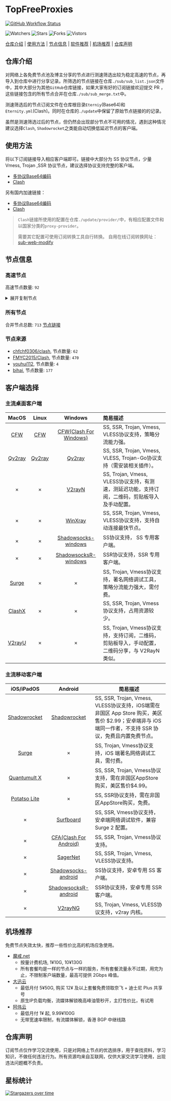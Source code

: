 # TopFreeProxies
[![GitHub Workflow Status](https://img.shields.io/github/workflow/status/alanbobs999/topfreeproxies/sub_merge?label=sub_merge)](https://github.com/alanbobs999/TopFreeProxies/actions/workflows/sub_merge.yml) 

![Watchers](https://img.shields.io/github/watchers/alanbobs999/topfreeproxies) ![Stars](https://img.shields.io/github/stars/alanbobs999/topfreeproxies) ![Forks](https://img.shields.io/github/forks/alanbobs999/topfreeproxies) ![Vistors](https://visitor-badge.laobi.icu/badge?page_id=alanbobs999.topfreeproxies)

[仓库介绍](https://github.com/alanbobs999/TopFreeProxies#仓库介绍) | [使用方法](https://github.com/alanbobs999/TopFreeProxies#使用方法) | [节点信息](https://github.com/alanbobs999/TopFreeProxies#节点信息) | [软件推荐](https://github.com/alanbobs999/TopFreeProxies#客户端选择) | [机场推荐](https://github.com/alanbobs999/TopFreeProxies#机场推荐) | [仓库声明](https://github.com/alanbobs999/TopFreeProxies#仓库声明)

## 仓库介绍
对网络上各免费节点池及博主分享的节点进行测速筛选出较为稳定高速的节点，再导入到仓库中进行分享记录。所筛选的节点链接在仓库`./sub/sub_list.json`文件中，其中大部分为其他`GitHub`仓库链接，如果大家有好的订阅链接欢迎提交 PR ，这些链接包含的所有节点合并在仓库`./sub/sub_merge.txt`中。

测速筛选后的节点订阅文件在仓库根目录`Eterniy`(Base64)和`Eternity.yml`(Clash)。同时在仓库的`./update`中保留了原始节点链接的的记录。

虽然是测速筛选过后的节点，但仍然会出现部分节点不可用的情况，遇到这种情况建议选择`Clash`, `Shadowrocket`之类能自动切换低延迟节点的客户端。

## 使用方法
将以下订阅链接导入相应客户端即可。链接中大部分为 SS 协议节点，少量 Vmess, Trojan ,SSR 协议节点，建议选择协议支持完整的客户端。

- [多协议Base64编码](https://raw.githubusercontent.com/alanbobs999/TopFreeProxies/master/Eternity)
- [Clash](https://raw.githubusercontent.com/alanbobs999/TopFreeProxies/master/Eternity.yml)

另有国内加速链接：

- [多协议Base64编码](https://raw.fastgit.org/alanbobs999/TopFreeProxies/master/Eternity)
- [Clash](https://raw.fastgit.org/alanbobs999/TopFreeProxies/master/Eternity.yml)

>`Clash`链接所使用的配置在仓库`./update/provider/`中，有相应配置文件和以国家分类的`proxy-provider`。
>
>需要其它配置可使用订阅转换工具自行转换。
>自用在线订阅转换网址：[sub-web-modify](https://sub.v1.mk/)

## 节点信息
### 高速节点
高速节点数量: `92`
<details>
  <summary>展开复制节点</summary>

    vmess://ew0KICAidiI6ICIyIiwNCiAgInBzIjogIkVYVE0zVS3pppnmuK8tbmYtaXBsYyIsDQogICJhZGQiOiAiMTIwLjIzMy4xMC41NSIsDQogICJwb3J0IjogIjQwMzA5IiwNCiAgImlkIjogImU0Y2JhODcwLWU1NDUtM2UxNy1iZDAzLWYzY2U1ZTNlMjkyZSIsDQogICJhaWQiOiAiMCIsDQogICJzY3kiOiAiYXV0byIsDQogICJuZXQiOiAid3MiLA0KICAidHlwZSI6ICJub25lIiwNCiAgImhvc3QiOiAidC5tZS92cG5oYXQiLA0KICAicGF0aCI6ICIvano2NjY2NjYiLA0KICAidGxzIjogIiIsDQogICJzbmkiOiAiIg0KfQ==
    trojan://sharecentrepro@gy.sharecentrepro.tk:34148?allowInsecure=1#CN_44
    trojan://sharecentrepro@gy.sharecentrepro.tk:17775?allowInsecure=1#CN_45
    vmess://ew0KICAidiI6ICIyIiwNCiAgInBzIjogIuWPsOa5vijmrKLov47orqLpmIVZb3V0dWJl56C06Kej6LWE5rqQ5ZCbKSIsDQogICJhZGQiOiAiMzMwdHcuZmFuczgueHl6IiwNCiAgInBvcnQiOiAiNDQzIiwNCiAgImlkIjogIjVjNzBkYTVkLWU2NDEtM2JmOC1iN2RjLTViYWJkODQzZmYzYyIsDQogICJhaWQiOiAiMiIsDQogICJzY3kiOiAiYXV0byIsDQogICJuZXQiOiAid3MiLA0KICAidHlwZSI6ICJub25lIiwNCiAgImhvc3QiOiAiMzMwdHcuZmFuczgueHl6IiwNCiAgInBhdGgiOiAiL3JheSIsDQogICJ0bHMiOiAidGxzIiwNCiAgInNuaSI6ICIiDQp9
    vmess://ew0KICAidiI6ICIyIiwNCiAgInBzIjogIlYxLSMyMDJfSVBMQy3mt7HlnLMt5Y+w5rm+X05GX3g0XzBfVjJyYXlfMjUzIiwNCiAgImFkZCI6ICJqdXppLWlwbGMwMDEuZGRucy1vaW5rLnh5eiIsDQogICJwb3J0IjogIjQwMjAyIiwNCiAgImlkIjogImU0Y2JhODcwLWU1NDUtM2UxNy1iZDAzLWYzY2U1ZTNlMjkyZSIsDQogICJhaWQiOiAiMCIsDQogICJzY3kiOiAiYXV0byIsDQogICJuZXQiOiAid3MiLA0KICAidHlwZSI6ICJub25lIiwNCiAgImhvc3QiOiAianV6aS1pcGxjMDAxLmRkbnMtb2luay54eXoiLA0KICAicGF0aCI6ICIvano2NjY2NjYiLA0KICAidGxzIjogIiIsDQogICJzbmkiOiAiIg0KfQ==
    vmess://ew0KICAidiI6ICIyIiwNCiAgInBzIjogIlYxLSMzMTBfSVBMQy3mt7HlnLMt6aaZ5rivQkdQX05GX3g0XzBfVjJyYXlfMjU5IiwNCiAgImFkZCI6ICJqdXppLWlwbGMwMDEuZGRucy1vaW5rLnh5eiIsDQogICJwb3J0IjogIjQwMzEwIiwNCiAgImlkIjogImU0Y2JhODcwLWU1NDUtM2UxNy1iZDAzLWYzY2U1ZTNlMjkyZSIsDQogICJhaWQiOiAiMCIsDQogICJzY3kiOiAiYXV0byIsDQogICJuZXQiOiAid3MiLA0KICAidHlwZSI6ICJub25lIiwNCiAgImhvc3QiOiAianV6aS1pcGxjMDAxLmRkbnMtb2luay54eXoiLA0KICAicGF0aCI6ICIvano2NjY2NjYiLA0KICAidGxzIjogIiIsDQogICJzbmkiOiAiIg0KfQ==
    vmess://ew0KICAidiI6ICIyIiwNCiAgInBzIjogIkVYVE0zVS1TRy1uZi1pcGxjIiwNCiAgImFkZCI6ICIxMjAuMjMzLjEwLjU1IiwNCiAgInBvcnQiOiAiNDAxNzUiLA0KICAiaWQiOiAiZTRjYmE4NzAtZTU0NS0zZTE3LWJkMDMtZjNjZTVlM2UyOTJlIiwNCiAgImFpZCI6ICIwIiwNCiAgInNjeSI6ICJhdXRvIiwNCiAgIm5ldCI6ICJ3cyIsDQogICJ0eXBlIjogIm5vbmUiLA0KICAiaG9zdCI6ICJ0Lm1lL3ZwbmhhdCIsDQogICJwYXRoIjogIi9qejY2NjY2NiIsDQogICJ0bHMiOiAiIiwNCiAgInNuaSI6ICIiDQp9
    vmess://ew0KICAidiI6ICIyIiwNCiAgInBzIjogInZwbmhhdC3ml6XmnKwtbmYiLA0KICAiYWRkIjogIjExMi42NC45OC4yMjAiLA0KICAicG9ydCI6ICI0MDAzOSIsDQogICJpZCI6ICJlNGNiYTg3MC1lNTQ1LTNlMTctYmQwMy1mM2NlNWUzZTI5MmUiLA0KICAiYWlkIjogIjAiLA0KICAic2N5IjogImF1dG8iLA0KICAibmV0IjogIndzIiwNCiAgInR5cGUiOiAibm9uZSIsDQogICJob3N0IjogInQubWUvdnBuaGF0IiwNCiAgInBhdGgiOiAiL2p6NjY2NjY2IiwNCiAgInRscyI6ICIiLA0KICAic25pIjogIiINCn0=
    trojan://3r90JDGBYA@185.148.14.58:53514?allowInsecure=1#IR_615+%7c49.42Mb
    ss://YWVzLTI1Ni1nY206cEtFVzhKUEJ5VFZUTHRN@149.202.82.172:443#_%e6%b3%95%e5%9b%bd_YouTubeVV%e7%a7%91%e6%8a%80_46
    vmess://ew0KICAidiI6ICIyIiwNCiAgInBzIjogIkVYVE0zVS3pppnmuK8tbmYtaXBsYyIsDQogICJhZGQiOiAiMTIwLjIzMy4xMC41NSIsDQogICJwb3J0IjogIjQwMTIzIiwNCiAgImlkIjogImU0Y2JhODcwLWU1NDUtM2UxNy1iZDAzLWYzY2U1ZTNlMjkyZSIsDQogICJhaWQiOiAiMCIsDQogICJzY3kiOiAiYXV0byIsDQogICJuZXQiOiAid3MiLA0KICAidHlwZSI6ICJub25lIiwNCiAgImhvc3QiOiAidC5tZS92cG5oYXQiLA0KICAicGF0aCI6ICIvano2NjY2NjYiLA0KICAidGxzIjogIiIsDQogICJzbmkiOiAiIg0KfQ==
    ss://YWVzLTI1Ni1nY206ZmFCQW9ENTRrODdVSkc3@169.197.142.4:2375#_US_%e7%be%8e%e5%9b%bd
    ss://YWVzLTI1Ni1nY206a0RXdlhZWm9UQmNHa0M0@169.197.142.216:8881#_US_%e7%be%8e%e5%9b%bd
    vmess://ew0KICAidiI6ICIyIiwNCiAgInBzIjogIlYzLSMzMjJf5bm/5LicLeWPsOa5vl9ORl94Ml8wX1YycmF5XzI2OCIsDQogICJhZGQiOiAianV6aXhqcC0wMDEuZGRucy1vaW5rLnh5eiIsDQogICJwb3J0IjogIjQwMzIyIiwNCiAgImlkIjogImU0Y2JhODcwLWU1NDUtM2UxNy1iZDAzLWYzY2U1ZTNlMjkyZSIsDQogICJhaWQiOiAiMCIsDQogICJzY3kiOiAiYXV0byIsDQogICJuZXQiOiAid3MiLA0KICAidHlwZSI6ICJub25lIiwNCiAgImhvc3QiOiAianV6aXhqcC0wMDEuZGRucy1vaW5rLnh5eiIsDQogICJwYXRoIjogIi9qejY2NjY2NiIsDQogICJ0bHMiOiAiIiwNCiAgInNuaSI6ICIiDQp9
    ss://YWVzLTI1Ni1nY206UENubkg2U1FTbmZvUzI3@38.75.136.139:8090#_US_%e7%be%8e%e5%9b%bd
    ss://YWVzLTI1Ni1nY206UmV4bkJnVTdFVjVBRHhH@169.197.142.216:7002#_US_%e7%be%8e%e5%9b%bd
    ss://YWVzLTI1Ni1nY206S2l4THZLendqZWtHMDBybQ@169.197.142.216:8000#_US_%e7%be%8e%e5%9b%bd
    ss://YWVzLTI1Ni1nY206VEV6amZBWXEySWp0dW9T@169.197.142.216:6697#_US_%e7%be%8e%e5%9b%bd
    ss://YWVzLTI1Ni1nY206ZzVNZUQ2RnQzQ1dsSklk@167.88.61.50:5003#_US_%e7%be%8e%e5%9b%bd
    ss://YWVzLTI1Ni1nY206ZmFCQW9ENTRrODdVSkc3@38.75.137.71:2376#_US_%e7%be%8e%e5%9b%bd
    ss://YWVzLTI1Ni1nY206ZmFCQW9ENTRrODdVSkc3@142.202.48.17:2376#_US_%e7%be%8e%e5%9b%bd
    ss://YWVzLTI1Ni1nY206a0RXdlhZWm9UQmNHa0M0@198.57.27.218:8882#_CA_%e5%8a%a0%e6%8b%bf%e5%a4%a7
    ss://YWVzLTI1Ni1nY206VEV6amZBWXEySWp0dW9T@38.75.137.71:6679#_US_%e7%be%8e%e5%9b%bd
    ss://YWVzLTI1Ni1nY206Y2RCSURWNDJEQ3duZklO@134.195.196.199:8119#_CA_%e5%8a%a0%e6%8b%bf%e5%a4%a7
    ss://YWVzLTI1Ni1nY206S2l4THZLendqZWtHMDBybQ@38.75.137.71:8000#_US_%e7%be%8e%e5%9b%bd
    vmess://ew0KICAidiI6ICIyIiwNCiAgInBzIjogIue+juWbvSjmrKLov47orqLpmIVZb3V0dWJl56C06Kej6LWE5rqQ5ZCbKSIsDQogICJhZGQiOiAiNDh1cy5mYW5zOC54eXoiLA0KICAicG9ydCI6ICI0NDMiLA0KICAiaWQiOiAiNWM3MGRhNWQtZTY0MS0zYmY4LWI3ZGMtNWJhYmQ4NDNmZjNjIiwNCiAgImFpZCI6ICIyIiwNCiAgInNjeSI6ICJhdXRvIiwNCiAgIm5ldCI6ICJ3cyIsDQogICJ0eXBlIjogIm5vbmUiLA0KICAiaG9zdCI6ICI0OHVzLmZhbnM4Lnh5eiIsDQogICJwYXRoIjogIi9yYXkiLA0KICAidGxzIjogInRscyIsDQogICJzbmkiOiAiIg0KfQ==
    ss://YWVzLTI1Ni1nY206VEV6amZBWXEySWp0dW9T@169.197.142.216:6679#_US_%e7%be%8e%e5%9b%bd
    vmess://ew0KICAidiI6ICIyIiwNCiAgInBzIjogIlYzLSMzMTlf5bm/5LicLeWPsOa5vl9ORl94Ml8wX1YycmF5XzI2NSIsDQogICJhZGQiOiAianV6aXhqcC0wMDEuZGRucy1vaW5rLnh5eiIsDQogICJwb3J0IjogIjQwMzE5IiwNCiAgImlkIjogImU0Y2JhODcwLWU1NDUtM2UxNy1iZDAzLWYzY2U1ZTNlMjkyZSIsDQogICJhaWQiOiAiMCIsDQogICJzY3kiOiAiYXV0byIsDQogICJuZXQiOiAid3MiLA0KICAidHlwZSI6ICJub25lIiwNCiAgImhvc3QiOiAianV6aXhqcC0wMDEuZGRucy1vaW5rLnh5eiIsDQogICJwYXRoIjogIi9qejY2NjY2NiIsDQogICJ0bHMiOiAiIiwNCiAgInNuaSI6ICIiDQp9
    ss://YWVzLTI1Ni1nY206a0RXdlhZWm9UQmNHa0M0@38.91.100.134:8881#_US_%e7%be%8e%e5%9b%bd
    ss://YWVzLTI1Ni1nY206ZmFCQW9ENTRrODdVSkc3@38.68.134.69:2375#_US_%e7%be%8e%e5%9b%bd
    ss://YWVzLTI1Ni1nY206S2l4THZLendqZWtHMDBybQ@38.75.136.139:8080#_US_%e7%be%8e%e5%9b%bd
    ss://YWVzLTI1Ni1nY206cEtFVzhKUEJ5VFZUTHRN@134.195.198.211:443#github.com%2ffreefq%2b-%2b%e5%8c%97%e7%be%8e%e5%9c%b0%e5%8c%ba%2b%2b16
    ss://YWVzLTI1Ni1nY206ZTRGQ1dyZ3BramkzUVk@142.202.48.17:9102#_US_%e7%be%8e%e5%9b%bd
    ss://YWVzLTI1Ni1nY206cEtFVzhKUEJ5VFZUTHRN@198.57.27.218:443#_CA_%e5%8a%a0%e6%8b%bf%e5%a4%a7
    ss://YWVzLTI1Ni1nY206UENubkg2U1FTbmZvUzI3@198.57.27.218:8091#_CA_%e5%8a%a0%e6%8b%bf%e5%a4%a7
    ss://YWVzLTI1Ni1nY206a0RXdlhZWm9UQmNHa0M0@134.195.196.132:8881#_CA_%e5%8a%a0%e6%8b%bf%e5%a4%a7
    vmess://ew0KICAidiI6ICIyIiwNCiAgInBzIjogIkVYVE0zVS3pppnmuK8tbmYtaXBsYyIsDQogICJhZGQiOiAiMTIwLjIzMy4xMC41NSIsDQogICJwb3J0IjogIjQwMzEwIiwNCiAgImlkIjogImU0Y2JhODcwLWU1NDUtM2UxNy1iZDAzLWYzY2U1ZTNlMjkyZSIsDQogICJhaWQiOiAiMCIsDQogICJzY3kiOiAiYXV0byIsDQogICJuZXQiOiAid3MiLA0KICAidHlwZSI6ICJub25lIiwNCiAgImhvc3QiOiAidC5tZS92cG5oYXQiLA0KICAicGF0aCI6ICIvano2NjY2NjYiLA0KICAidGxzIjogIiIsDQogICJzbmkiOiAiIg0KfQ==
    ss://YWVzLTI1Ni1nY206UmV4bkJnVTdFVjVBRHhH@38.68.134.190:7001#_US_%e7%be%8e%e5%9b%bd
    ss://YWVzLTI1Ni1nY206ZTRGQ1dyZ3BramkzUVk@169.197.143.157:9101#_US_%e7%be%8e%e5%9b%bd
    ss://YWVzLTI1Ni1nY206cEtFVzhKUEJ5VFZUTHRN@167.88.63.11:443#_US_%e7%be%8e%e5%9b%bd
    ss://YWVzLTI1Ni1nY206WTZSOXBBdHZ4eHptR0M@38.75.137.71:5601#_US_%e7%be%8e%e5%9b%bd
    ss://YWVzLTI1Ni1nY206S2l4THZLendqZWtHMDBybQ@38.68.134.190:8080#_US_%e7%be%8e%e5%9b%bd
    ss://YWVzLTI1Ni1nY206ZmFCQW9ENTRrODdVSkc3@38.68.135.19:2375#_US_%e7%be%8e%e5%9b%bd
    ss://YWVzLTI1Ni1nY206UmV4bkJnVTdFVjVBRHhH@198.57.27.218:7001#_CA_%e5%8a%a0%e6%8b%bf%e5%a4%a7
    ss://YWVzLTI1Ni1nY206ZTRGQ1dyZ3BramkzUVk@38.68.134.190:9101#_US_%e7%be%8e%e5%9b%bd
    ss://YWVzLTI1Ni1nY206S2l4THZLendqZWtHMDBybQ@134.195.196.231:8080#_CA_%e5%8a%a0%e6%8b%bf%e5%a4%a7
    ss://YWVzLTI1Ni1nY206ZzVNZUQ2RnQzQ1dsSklk@38.68.134.190:5004#_US_%e7%be%8e%e5%9b%bd
    ss://YWVzLTI1Ni1nY206UENubkg2U1FTbmZvUzI3@169.197.143.157:8090#_US_%e7%be%8e%e5%9b%bd
    ss://YWVzLTI1Ni1nY206WEtGS2wyclVMaklwNzQ@169.197.143.157:8008#_US_%e7%be%8e%e5%9b%bd
    ss://YWVzLTI1Ni1nY206ekROVmVkUkZQUWV4Rzl2@198.57.27.218:6379#_CA_%e5%8a%a0%e6%8b%bf%e5%a4%a7
    ss://YWVzLTI1Ni1jZmI6RkFkVXZNSlVxNXZEZ0tFcQ@213.183.59.218:9006#NL_363
    ss://YWVzLTI1Ni1nY206ZzVNZUQ2RnQzQ1dsSklk@198.57.27.218:5004#_CA_%e5%8a%a0%e6%8b%bf%e5%a4%a7
    ss://YWVzLTI1Ni1nY206Y2RCSURWNDJEQ3duZklO@169.197.143.157:8118#_US_%e7%be%8e%e5%9b%bd
    ss://YWVzLTI1Ni1nY206Y2RCSURWNDJEQ3duZklO@38.68.134.190:8118#_US_%e7%be%8e%e5%9b%bd
    ss://YWVzLTI1Ni1nY206ZmFCQW9ENTRrODdVSkc3@38.68.134.69:2376#_US_%e7%be%8e%e5%9b%bd
    ss://YWVzLTI1Ni1nY206WEtGS2wyclVMaklwNzQ@38.68.134.190:8008#_US_%e7%be%8e%e5%9b%bd
    ss://YWVzLTI1Ni1nY206S2l4THZLendqZWtHMDBybQ@167.88.62.62:8080#_US_%e7%be%8e%e5%9b%bd
    ss://YWVzLTI1Ni1nY206WTZSOXBBdHZ4eHptR0M@169.197.143.157:5001#_US_%e7%be%8e%e5%9b%bd
    vmess://ew0KICAidiI6ICIyIiwNCiAgInBzIjogIlYxLSMzMDdfSVBMQy3mt7HlnLMt6aaZ5rivSEtUX05GX3g0XzBfVjJyYXlfMjU2IiwNCiAgImFkZCI6ICJqdXppLWlwbGMwMDEuZGRucy1vaW5rLnh5eiIsDQogICJwb3J0IjogIjQwMzA3IiwNCiAgImlkIjogImU0Y2JhODcwLWU1NDUtM2UxNy1iZDAzLWYzY2U1ZTNlMjkyZSIsDQogICJhaWQiOiAiMCIsDQogICJzY3kiOiAiYXV0byIsDQogICJuZXQiOiAid3MiLA0KICAidHlwZSI6ICJub25lIiwNCiAgImhvc3QiOiAianV6aS1pcGxjMDAxLmRkbnMtb2luay54eXoiLA0KICAicGF0aCI6ICIvano2NjY2NjYiLA0KICAidGxzIjogIiIsDQogICJzbmkiOiAiIg0KfQ==
    vmess://ew0KICAidiI6ICIyIiwNCiAgInBzIjogIlYxLSMzMDZfSVBMQy3mt7HlnLMt6aaZ5rivSEtUX05GX3g0XzBfVjJyYXlfMjU1IiwNCiAgImFkZCI6ICJqdXppLWlwbGMwMDEuZGRucy1vaW5rLnh5eiIsDQogICJwb3J0IjogIjQwMzA2IiwNCiAgImlkIjogImU0Y2JhODcwLWU1NDUtM2UxNy1iZDAzLWYzY2U1ZTNlMjkyZSIsDQogICJhaWQiOiAiMCIsDQogICJzY3kiOiAiYXV0byIsDQogICJuZXQiOiAid3MiLA0KICAidHlwZSI6ICJub25lIiwNCiAgImhvc3QiOiAianV6aS1pcGxjMDAxLmRkbnMtb2luay54eXoiLA0KICAicGF0aCI6ICIvano2NjY2NjYiLA0KICAidGxzIjogIiIsDQogICJzbmkiOiAiIg0KfQ==
    vmess://ew0KICAidiI6ICIyIiwNCiAgInBzIjogIkVYVE0zVS3lj7Dmub4tbmYtaXBsYyIsDQogICJhZGQiOiAiMTIwLjIzMy4xMC41NSIsDQogICJwb3J0IjogIjQwMjAyIiwNCiAgImlkIjogImU0Y2JhODcwLWU1NDUtM2UxNy1iZDAzLWYzY2U1ZTNlMjkyZSIsDQogICJhaWQiOiAiMCIsDQogICJzY3kiOiAiYXV0byIsDQogICJuZXQiOiAid3MiLA0KICAidHlwZSI6ICJub25lIiwNCiAgImhvc3QiOiAidC5tZS92cG5oYXQiLA0KICAicGF0aCI6ICIvano2NjY2NjYiLA0KICAidGxzIjogIiIsDQogICJzbmkiOiAiIg0KfQ==
    vmess://ew0KICAidiI6ICIyIiwNCiAgInBzIjogIlYxLSMzMDlfSVBMQy3mt7HlnLMt6aaZ5rivQkdQX05GX3g0XzBfVjJyYXlfMjU4IiwNCiAgImFkZCI6ICJqdXppLWlwbGMwMDEuZGRucy1vaW5rLnh5eiIsDQogICJwb3J0IjogIjQwMzA5IiwNCiAgImlkIjogImU0Y2JhODcwLWU1NDUtM2UxNy1iZDAzLWYzY2U1ZTNlMjkyZSIsDQogICJhaWQiOiAiMCIsDQogICJzY3kiOiAiYXV0byIsDQogICJuZXQiOiAid3MiLA0KICAidHlwZSI6ICJub25lIiwNCiAgImhvc3QiOiAianV6aS1pcGxjMDAxLmRkbnMtb2luay54eXoiLA0KICAicGF0aCI6ICIvano2NjY2NjYiLA0KICAidGxzIjogIiIsDQogICJzbmkiOiAiIg0KfQ==
    ss://YWVzLTEyOC1jZmI6UWF6RWRjVGdiMTU5QCQq@14.29.124.168:25231#%e4%b8%ad%e5%9b%bd-ss-14.29.124.16825231-%e5%8f%af%e7%94%a8-%e7%9b%b4%e8%bf%9e-%e5%ae%8c%e5%85%a8%e4%b8%8d%e6%94%af%e6%8c%81NF
    vmess://ew0KICAidiI6ICIyIiwNCiAgInBzIjogInZwbnBvb2wt6aaZ5rivSEtULW5mIiwNCiAgImFkZCI6ICIxMjAuMjMyLjgyLjE1NyIsDQogICJwb3J0IjogIjQwMjM5IiwNCiAgImlkIjogImU0Y2JhODcwLWU1NDUtM2UxNy1iZDAzLWYzY2U1ZTNlMjkyZSIsDQogICJhaWQiOiAiMCIsDQogICJzY3kiOiAiYXV0byIsDQogICJuZXQiOiAid3MiLA0KICAidHlwZSI6ICJub25lIiwNCiAgImhvc3QiOiAidC5tZS92cG5oYXQiLA0KICAicGF0aCI6ICIvano2NjY2NjYiLA0KICAidGxzIjogIiIsDQogICJzbmkiOiAiIg0KfQ==
    ss://YWVzLTEyOC1jZmI6UWF6RWRjVGdiMTU5QCQq@14.29.124.168:25218#CN_%e6%b2%b9%e7%ae%a1%2bTG%2b8%e5%ba%a6%e7%a7%91%e6%8a%80
    vmess://ew0KICAidiI6ICIyIiwNCiAgInBzIjogIlYzLSMzMjBf5bm/5LicLeWPsOa5vl9ORl94Ml8wX1YycmF5XzI2NiIsDQogICJhZGQiOiAianV6aXhqcC0wMDEuZGRucy1vaW5rLnh5eiIsDQogICJwb3J0IjogIjQwMzIwIiwNCiAgImlkIjogImU0Y2JhODcwLWU1NDUtM2UxNy1iZDAzLWYzY2U1ZTNlMjkyZSIsDQogICJhaWQiOiAiMCIsDQogICJzY3kiOiAiYXV0byIsDQogICJuZXQiOiAid3MiLA0KICAidHlwZSI6ICJub25lIiwNCiAgImhvc3QiOiAianV6aXhqcC0wMDEuZGRucy1vaW5rLnh5eiIsDQogICJwYXRoIjogIi9qejY2NjY2NiIsDQogICJ0bHMiOiAiIiwNCiAgInNuaSI6ICIiDQp9
    vmess://ew0KICAidiI6ICIyIiwNCiAgInBzIjogInZwbnBvb2wt6aaZ5rivSEtUIiwNCiAgImFkZCI6ICIxMjAuMjMyLjgyLjE1NyIsDQogICJwb3J0IjogIjQwMjYyIiwNCiAgImlkIjogImU0Y2JhODcwLWU1NDUtM2UxNy1iZDAzLWYzY2U1ZTNlMjkyZSIsDQogICJhaWQiOiAiMCIsDQogICJzY3kiOiAiYXV0byIsDQogICJuZXQiOiAid3MiLA0KICAidHlwZSI6ICJub25lIiwNCiAgImhvc3QiOiAidC5tZS92cG5oYXQiLA0KICAicGF0aCI6ICIvano2NjY2NjYiLA0KICAidGxzIjogIiIsDQogICJzbmkiOiAiIg0KfQ==
    ss://YWVzLTEyOC1jZmI6UWF6RWRjVGdiMTU5QCQq@14.29.124.168:25230#%e4%b8%ad%e5%9b%bd-ss-14.29.124.16825230-%e5%8f%af%e7%94%a8-%e7%9b%b4%e8%bf%9e-%e5%ae%8c%e5%85%a8%e4%b8%8d%e6%94%af%e6%8c%81NF
    vmess://ew0KICAidiI6ICIyIiwNCiAgInBzIjogIlYyLSMyMzhf5bm/5LicLemmmea4r0hLVF9ORl94MV81X1YycmF5XzI3NyIsDQogICJhZGQiOiAianpkamQtMDEuZGRucy1vaW5rLnh5eiIsDQogICJwb3J0IjogIjQwMjM4IiwNCiAgImlkIjogImU0Y2JhODcwLWU1NDUtM2UxNy1iZDAzLWYzY2U1ZTNlMjkyZSIsDQogICJhaWQiOiAiMCIsDQogICJzY3kiOiAiYXV0byIsDQogICJuZXQiOiAid3MiLA0KICAidHlwZSI6ICJub25lIiwNCiAgImhvc3QiOiAianpkamQtMDEuZGRucy1vaW5rLnh5eiIsDQogICJwYXRoIjogIi9qejY2NjY2NiIsDQogICJ0bHMiOiAiIiwNCiAgInNuaSI6ICIiDQp9
    ss://YWVzLTEyOC1jZmI6UWF6RWRjVGdiMTU5QCQq@14.29.124.168:25266#%e8%bf%99%e4%ba%9b%e8%8a%82%e7%82%b9%e5%8f%aa%e8%83%bd%e5%a4%87%e7%94%a8%e6%88%96%e8%80%85%e9%98%b2%e6%ad%a2%e5%a4%b1%e8%81%94%ef%bc%8c%e8%99%bd%e7%84%b6%e8%b4%a8%e9%87%8f%e5%b9%b6%e4%b8%8d%e6%98%af%e5%be%88%e5%a5%bd%ef%bc%8c%e4%b9%9f%e8%af%b7%e4%bd%8e%e8%b0%83%e4%bd%bf%e7%94%a8)
    trojan://d0173f59-c7e7-4bb0-bc09-3da657c70dd6@hkmf2.speedcncnforward2.tk:8443?allowInsecure=0#%e7%be%8e%e5%9b%bd(%e6%ac%a2%e8%bf%8e%e8%ae%a2%e9%98%85Youtube%e7%a0%b4%e8%a7%a3%e8%b5%84%e6%ba%90%e5%90%9b)
    vmess://ew0KICAidiI6ICIyIiwNCiAgInBzIjogIkVYVE0zVS3pppnmuK9IS1QtbmYtaXBsYyIsDQogICJhZGQiOiAiMTIwLjIzMy4xMC41NSIsDQogICJwb3J0IjogIjQwMzA2IiwNCiAgImlkIjogImU0Y2JhODcwLWU1NDUtM2UxNy1iZDAzLWYzY2U1ZTNlMjkyZSIsDQogICJhaWQiOiAiMCIsDQogICJzY3kiOiAiYXV0byIsDQogICJuZXQiOiAid3MiLA0KICAidHlwZSI6ICJub25lIiwNCiAgImhvc3QiOiAidC5tZS92cG5oYXQiLA0KICAicGF0aCI6ICIvano2NjY2NjYiLA0KICAidGxzIjogIiIsDQogICJzbmkiOiAiIg0KfQ==
    vmess://ew0KICAidiI6ICIyIiwNCiAgInBzIjogInZwbnBvb2wt6aaZ5rivSEtULW5mIiwNCiAgImFkZCI6ICIxMjAuMjMyLjgyLjE1NyIsDQogICJwb3J0IjogIjQwMjM4IiwNCiAgImlkIjogImU0Y2JhODcwLWU1NDUtM2UxNy1iZDAzLWYzY2U1ZTNlMjkyZSIsDQogICJhaWQiOiAiMCIsDQogICJzY3kiOiAiYXV0byIsDQogICJuZXQiOiAid3MiLA0KICAidHlwZSI6ICJub25lIiwNCiAgImhvc3QiOiAidC5tZS92cG5oYXQiLA0KICAicGF0aCI6ICIvano2NjY2NjYiLA0KICAidGxzIjogIiIsDQogICJzbmkiOiAiIg0KfQ==
    vmess://ew0KICAidiI6ICIyIiwNCiAgInBzIjogIlYzLSMyM1/lub/kuJwt6aaZ5rivSEtCTl9ORl94MV81X1YycmF5XzI4NSIsDQogICJhZGQiOiAianpkamQtMDEuZGRucy1vaW5rLnh5eiIsDQogICJwb3J0IjogIjQwMDIzIiwNCiAgImlkIjogImU0Y2JhODcwLWU1NDUtM2UxNy1iZDAzLWYzY2U1ZTNlMjkyZSIsDQogICJhaWQiOiAiMCIsDQogICJzY3kiOiAiYXV0byIsDQogICJuZXQiOiAid3MiLA0KICAidHlwZSI6ICJub25lIiwNCiAgImhvc3QiOiAianpkamQtMDEuZGRucy1vaW5rLnh5eiIsDQogICJwYXRoIjogIi9qejY2NjY2NiIsDQogICJ0bHMiOiAiIiwNCiAgInNuaSI6ICIiDQp9
    trojan://e816d28a-c617-4954-87f6-aac16c3189f5@hkmf2.speedcncnforward2.tk:8443?allowInsecure=0#%e7%be%8e%e5%9b%bd(%e6%ac%a2%e8%bf%8e%e8%ae%a2%e9%98%85Youtube%e7%a0%b4%e8%a7%a3%e8%b5%84%e6%ba%90%e5%90%9b)
    ss://YWVzLTI1Ni1jZmI6NDQxNTkzNDI5NQ@101.91.121.247:50004#%e8%bf%99%e4%ba%9b%e8%8a%82%e7%82%b9%e5%8f%aa%e8%83%bd%e5%a4%87%e7%94%a8%e6%88%96%e8%80%85%e9%98%b2%e6%ad%a2%e5%a4%b1%e8%81%94%ef%bc%8c%e8%99%bd%e7%84%b6%e8%b4%a8%e9%87%8f%e5%b9%b6%e4%b8%8d%e6%98%af%e5%be%88%e5%a5%bd%ef%bc%8c%e4%b9%9f%e8%af%b7%e4%bd%8e%e8%b0%83%e4%bd%bf%e7%94%a8)
    vmess://ew0KICAidiI6ICIyIiwNCiAgInBzIjogIuWKoOaLv+Wkpyh5dWRvdTY2X2NvbeeOieixhuWIhuS6qylfMTgiLA0KICAiYWRkIjogImluZ3Jlc3MtaTEub25lYm94Ni5vcmciLA0KICAicG9ydCI6ICIzODcwMSIsDQogICJpZCI6ICI3OTM4NjY4NS0xNmRhLTMyN2MtOWUxNC1hYTZkNzAyZDg2YmMiLA0KICAiYWlkIjogIjEiLA0KICAic2N5IjogImF1dG8iLA0KICAibmV0IjogIndzIiwNCiAgInR5cGUiOiAibm9uZSIsDQogICJob3N0IjogImluZ3Jlc3MtaTEub25lYm94Ni5vcmciLA0KICAicGF0aCI6ICIvaGxzL2NjdHY1cGhkLm0zdTgiLA0KICAidGxzIjogIiIsDQogICJzbmkiOiAiIg0KfQ==
    vmess://ew0KICAidiI6ICIyIiwNCiAgInBzIjogIjI4576O5Zu94oie55u06L+eIiwNCiAgImFkZCI6ICI0NS4zMi45NC4xNjYiLA0KICAicG9ydCI6ICIzMTY3NiIsDQogICJpZCI6ICI2ZjNlYzQ1Yy01MjgzLTQwZTgtYWVhOS03NzQ5ZjRjNzU3NTMiLA0KICAiYWlkIjogIjAiLA0KICAic2N5IjogImF1dG8iLA0KICAibmV0IjogImh0dHAiLA0KICAidHlwZSI6ICJub25lIiwNCiAgImhvc3QiOiAiNDUuMzIuOTQuMTY2IiwNCiAgInBhdGgiOiAiLyIsDQogICJ0bHMiOiAiIiwNCiAgInNuaSI6ICIiDQp9
    ss://YWVzLTI1Ni1jZmI6YTNHRll0MzZTbTgyVnlzOQ@213.183.63.218:9000#LT_269
    ss://YWVzLTEyOC1jZmI6UWF6RWRjVGdiMTU5QCQq@14.29.124.168:25270#_581%2b%7c10.36Mb
    ss://YWVzLTI1Ni1jZmI6RkFkVXZNSlVxNXZEZ0tFcQ@213.183.63.217:9006#LT_261
    trojan://eb40a3f4-3b04-4a1c-993d-d71b44fee92c@hkmf2.speedcncnforward2.tk:8443?allowInsecure=1&sni=hkmf2.speedcncnforward2.tk#%e9%a6%99%e6%b8%af%e8%8a%82%e7%82%b92(%e5%85%8d%e8%b4%b9)%e5%80%8d%e7%8e%87(x0.01)
    ss://YWVzLTI1Ni1jZmI6WnBORERLUnU5TWFnTnZhZg@213.183.63.217:9015#LT_274
    ss://YWVzLTI1Ni1jZmI6OVh3WXlac0s4U056UUR0WQ@213.183.59.185:9059#NL_372
    ss://YWVzLTI1Ni1jZmI6cnBnYk5uVTlyRERVNGFXWg@213.183.63.217:9094#LT_270
    ssr://MjEzLjE4My41My4xNzc6OTA4NDpvcmlnaW46YWVzLTI1Ni1jZmI6cGxhaW46WXpOT2RFaEtOWFZxVmpKMFIwUm1hZy8_cmVtYXJrcz1URlJmTXpFMSZwcm90b3BhcmFtPSZvYmZzcGFyYW09Jmdyb3VwPVUxTlNVSEp2ZG1sa1pYSQ
    ssr://MjEzLjE4My41My4yMDA6OTAzMTpvcmlnaW46YWVzLTI1Ni1jZmI6cGxhaW46UW5kalFWVmFhemhvVlVaQmEwUkhUZy8_cmVtYXJrcz1PdVNfaE9lOWwtYVdyeTF6YzNJdE1qRXpMakU0TXk0MU15NHlNREE2T1RBek1TM2xqNl9ubEtndDU1dTA2TC1lTGVTN2hlYVVyLWFNZ2VTX2hPZTlsLWFXci1pQmxPbUNwdVdjc09XTXVrNUc2SWVxNVlpMjVZbW4mcHJvdG9wYXJhbT0mb2Jmc3BhcmFtPSZncm91cD1VMU5TVUhKdmRtbGtaWEk
    ssr://MjEzLjE4My41My4xNzc6OTAyMDpvcmlnaW46YWVzLTI1Ni1jZmI6cGxhaW46UWs1dFFWaFllRUZJV1hCVVVtUjZkUS8_cmVtYXJrcz1PdVNfaE9lOWwtYVdyeTF6YzNJdE1qRXpMakU0TXk0MU15NHhOemM2T1RBeU1DM2xqNl9ubEtndDU1dTA2TC1lTGVTN2hlYVVyLWFNZ2VTX2hPZTlsLWFXci1pQmxPbUNwdVdjc09XTXVrNUc2SWVxNVlpMjVZbW4mcHJvdG9wYXJhbT0mb2Jmc3BhcmFtPSZncm91cD1VMU5TVUhKdmRtbGtaWEk
    ss://YWVzLTI1Ni1jZmI6U0JNN1I4ODNqQm1ucWU2Qw@213.183.53.202:9053#LT_251
    ssr://MjEzLjE4My41My4xNzc6OTAzMTpvcmlnaW46YWVzLTI1Ni1jZmI6cGxhaW46UW5kalFWVmFhemhvVlVaQmEwUkhUZy8_cmVtYXJrcz1URlJmTWprdyZwcm90b3BhcmFtPSZvYmZzcGFyYW09Jmdyb3VwPVUxTlNVSEp2ZG1sa1pYSQ
    ssr://MjEzLjE4My41My4xNzc6OTAxMTpvcmlnaW46YWVzLTI1Ni1jZmI6cGxhaW46VFROME1scEZVV05OUjFKWFFtcFNZUS8_cmVtYXJrcz1URlJmTXpFNSZwcm90b3BhcmFtPSZvYmZzcGFyYW09Jmdyb3VwPVUxTlNVSEp2ZG1sa1pYSQ
    ss://YWVzLTI1Ni1jZmI6VFBxWDhlZGdiQVVSY0FNYg@103.172.116.8:9079#SG_9079%2b%40WangCai_1%2b(3)
    

</details>

### 所有节点
合并节点总数: `713`
[节点链接](https://raw.githubusercontent.com/alanbobs999/TopFreeProxies/master/sub/sub_merge.txt)

### 节点来源
- [chfchf0306/clash](https://github.com/chfchf0306/clash), 节点数量: `62`
- [FMYC2015/Clash](https://github.com/FMYC2015/Clash), 节点数量: `470`
- [youhui112](https://hzx852iu28.youhui112.com/), 节点数量: `4`
- [bihai](https://proxies.bihai.cf/), 节点数量: `177`

## 客户端选择
### 主流桌面客户端
|                            MacOS                             |                            Linux                             |                           Windows                            | 简易描述                                           |
| :----------------------------------------------------------: | :----------------------------------------------------------: | :----------------------------------------------------------: | :------------------------------------------------- |
| [CFW](https://github.com/Fndroid/clash_for_windows_pkg/releases) | [CFW](https://github.com/Fndroid/clash_for_windows_pkg/releases) | [CFW(Clash For Windows)](https://github.com/Fndroid/clash_for_windows_pkg/releases) | SS, SSR, Trojan, Vmess, VLESS协议支持，策略分流能力强。            |
|     [Qv2ray](https://github.com/Qv2ray/Qv2ray/releases)      |     [Qv2ray](https://github.com/Qv2ray/Qv2ray/releases)      |     [Qv2ray](https://github.com/Qv2ray/Qv2ray/releases)      | SS, SSR, Trojan, Vmess, VLESS, Trojan-Go协议支持（需安装相关插件）。 |
|                              ×                               |                              ×                               |      [V2rayN](https://github.com/2dust/v2rayN/releases)      | SS, Trojan, Vmess, VLESS协议支持，有测速，测延迟功能，支持订阅，二维码，剪贴板导入及手动配置。                 |
|                              ×                               |                              ×                               |    [WinXray](https://github.com/TheMRLL/winxray/releases)    | SS, SSR, Trojan, Vmess, VLESS协议支持，支持自动连接最快节点。            |
|                              ×                               |                              ×                               | [Shadowsocks-windows](https://github.com/shadowsocks/shadowsocks-windows/releases) | SS协议支持， SS 专用客户端。                                       |
|                              ×                               |                              ×                               | [ShadowsocksR-windows](https://github.com/HMBSbige/ShadowsocksR-Windows/releases) | SSR协议支持，SSR 专用客户端。                                      |
|                [Surge](https://nssurge.com/)                 |                              ×                               |                              ×                               | SS, Trojan, Vmess协议支持，著名网络调试工具，策略分流能力强大，需付费。                        |
|   [ClashX](https://github.com/yichengchen/clashX/releases)   |                              ×                               |                              ×                               | SS, SSR, Trojan, Vmess协议支持，占用资源较少。                   |
|      [V2rayU](https://github.com/yanue/V2rayU/releases)      |                              ×                               |                              ×                               | SS, Trojan, Vmess协议支持，支持订阅，二维码，剪贴板导入，手动配置，二维码分享，与 V2RayN 类似。                        |

### 主流移动客户端
|                          iOS/iPadOS                          |                           Android                            | 简易描述                                                     |
| :----------------------------------------------------------: | :----------------------------------------------------------: | ------------------------------------------------------------ |
| [Shadowrocket](https://apps.apple.com/us/app/shadowrocket/id932747118) | [Shadowrocket](https://play.google.com/store/apps/details?id=com.v2cross.proxy) | SS, SSR, Trojan, Vmess, VLESS协议支持，iOS端需在非国区 App Store 购买，美区售价 $2.99；安卓端非与 iOS 端同一作者，不支持 SSR 协议，免费且内置免费节点。 |
|                [Surge](https://nssurge.com/)                 |                              ×                               | SS, Trojan, Vmess协议支持，iOS 端著名网络调试工具，需付费。                                  |
| [Quantumult X](https://apps.apple.com/us/app/quantumult-x/id1443988620) |                              ×                               | SS, SSR, Trojan, Vmess协议支持，需在非国区AppStore购买，美区售价$4.99。 |
| [Potatso Lite](https://apps.apple.com/us/app/potatso-lite/id1239860606) |                              ×                               | SS, SSR协议支持，需在非国区AppStore购买，免费。              |
|                              ×                               | [Surfboard](https://play.google.com/store/apps/details?id=com.getsurfboard) | SS, SSR, Vmess协议支持，安卓端网络调试软件，兼容 Surge 2 配置。 |
|                              ×                               | [CFA(Clash For Android)](https://github.com/Kr328/ClashForAndroid/releases) | SS, SSR, Trojan, Vmess协议支持。                             |
|                              ×                               |  [SagerNet](https://github.com/SagerNet/SagerNet/releases)   | SS, SSR, Trojan, Vmess, VLESS协议支持。                      |
|                              ×                               | [Shadowsocks-android](https://github.com/shadowsocks/shadowsocks-android/releases) | SS协议支持，安卓专用 SS 客户端。                                                 |
|                              ×                               | [ShadowsocksR-android](https://github.com/HMBSbige/ShadowsocksR-Android/releases) | SSR协议支持，安卓专用 SSR 客户端。                                                |
|                              ×                               |     [V2rayNG](https://github.com/2dust/v2rayNG/releases)     | SS, Trojan, Vmess, VLESS协议支持，v2ray 内核。                           |

## 机场推荐
免费节点失效太快，推荐一些性价比高的机场应急使用。
- [魔戒.net](https://www.mojie.cyou/#/register?code=sAbl0qtT)
  - 按量计费机场, 1¥10G, 10¥130G
  - 所有套餐均是一样的节点与一样的服务，所有套餐流量永不过期，用完为止，不限制客户端数量，最高可提供 2Gbps 峰值。
- [大迅云](https://daxun.club/#/register?code=JPmAFPav)
  - 最低月付 5¥50G, 购买 12¥ 及以上套餐免费领取奈飞 + 迪士尼 Plus 共享号
  - 原生IP负载均衡，流媒体解锁晚高峰油管秒开，主打性价比，有试用
- [阿伟云](https://awslcn.xyz/#/register?code=8C18uZwl)
  - 最低月付 1¥ 起, 9.99¥100G
  - 无带宽速率限制，有流媒体解锁，香港 BGP 中继线路

## 仓库声明
订阅节点仅作学习交流使用，只是对网络上节点的优选排序，用于查找资料，学习知识，不做任何违法行为。所有资源均来自互联网，仅供大家交流学习使用，出现违法问题概不负责。

## 星标统计
[![Stargazers over time](https://starchart.cc/alanbobs999/TopFreeProxies.svg)](https://starchart.cc/alanbobs999/TopFreeProxies)
